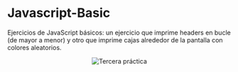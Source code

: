 # Javascript-Basic
Ejercicios de JavaScript básicos: un ejercicio que imprime headers en bucle (de mayor a menor) y otro que imprime cajas alrededor de la pantalla con colores aleatorios.

<p align="center">
  <img src="https://i.imgur.com/dXIKVyJ.png" alt="Tercera práctica"/>
</p>
